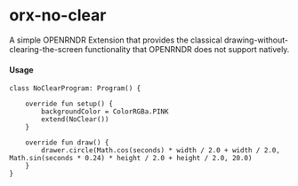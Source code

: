 # orx-no-clear

A simple OPENRNDR Extension that provides the classical drawing-without-clearing-the-screen functionality that
OPENRNDR does not support natively.

#### Usage

```
class NoClearProgram: Program() {

    override fun setup() {
        backgroundColor = ColorRGBa.PINK
        extend(NoClear())
    }

    override fun draw() {
        drawer.circle(Math.cos(seconds) * width / 2.0 + width / 2.0, Math.sin(seconds * 0.24) * height / 2.0 + height / 2.0, 20.0)
    }
}

```
